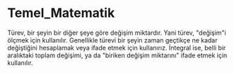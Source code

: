 # Temel_Matematik

Türev, bir şeyin bir diğer şeye göre değişim miktardır. Yani türev, "değişim"i ölçmek için kullanılır. Genellikle türevi bir şeyin zaman geçtikçe ne kadar değiştiğini hesaplamak veya ifade etmek için kullanırız. 
İntegral ise, belli bir aralıktaki toplam değişimi, ya da "biriken değişim miktarını" ifade etmek için kullanılır.
